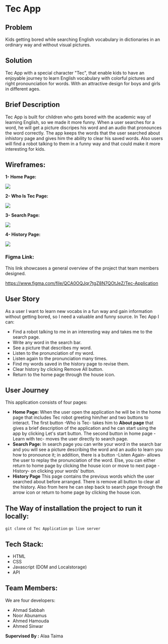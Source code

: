# Tec App

## Problem
Kids getting bored while searching English vocabulary in dictionaries in an ordinary way and without visual pictures.

## Solution
Tec App with a special character "Tec", that enable kids to have an enjoyable journey to learn English vocabulary with colorful pictures and right pronounciation for words. With an attractive design for boys and girls in different ages.

## Brief Description

  Tec App is built for children who gets bored with the academic way of learning English, so we made it more funny. When a user searches for a word, he will get a picture discripes his word and an audio that pronounces the word correctly. The app keeps the words that the user searched about inhistory page and gives him the ability to clear his saved words. Also users will find a robot talking to them in a funny way and that could make it more interesting for kids.


## Wireframes:

**1- Home Page:**

![](https://i.imgur.com/KOecQN1.png)

**2- Who Is Tec Page:**

![](https://i.imgur.com/qi1iZeE.png)

**3- Search Page:**

![](https://i.imgur.com/PBe02kT.png)

**4- History Page:**

![](https://i.imgur.com/fXyo1vg.png)

### Figma Link: 

This link showcases a general overview of the project that team members designed.

https://www.figma.com/file/QCA0OQJqr7tgZ8N7QOtJeZ/Tec-Application

## User Story
As a user I want to learn new vocabs in a fun way and gain information without getting bored, so I need a valuable and funny source.
In Tec App I can:
* Find a robot talking to me in an interesting way and takes me to the search page.
* Write any word in the search bar.
* See a picture that describes my word.
* Listen to the pronunciation of my word.
* Listen again to the pronunciation many times.
* Find my words saved in the history page to revise them.
* Clear history by clicking Remove All button.
* Return to the home page through the house icon.

## User Journey
  This application consists of four pages:
*   **Home Page:**
  When the user open the application he will be in the home page that includes Tec robot greeting him/her and two buttons to interact. The first button -Who is Tec- takes him to **About page** that gives a brief description of the application and he can start using the app by clicking Let's start button. The second button in home page -Learn with tec- moves the user directly to search page.
*   **Search Page:**
  In search page you can write your word in the search bar and you will see a picture describing the word and an audio to learn you how to pronounce it; in addition, there is a button -Listen Again- allows the user to replay the pronunciation of the word. Else, you can either return to home page by clicking the house icon or move to next page -History- on clicking your words' button.
*   **History Page**
  This page contains the previous words which the user searched about before arranged. There is remove all button to clear all the history. Also from here he can step back to search page through the arrow icon or return to home page by clicking the house icon.
  
  ## The Way of installation the project to run it locally:
  `git clone` 
  `cd Tec Application`
  `go live server`
  
  
  ## Tech Stack:
*   HTML
*   CSS
*   Javascript (DOM and Localstorage)
*   API 
  
  ## Team Members:
  We are four developers:
*   Ahmad Sabbah
*   Noor Abunamus
*   Ahmed Hamouda
*   Ahmed Sinwar

**Supervised By :**
Alaa Taima 
